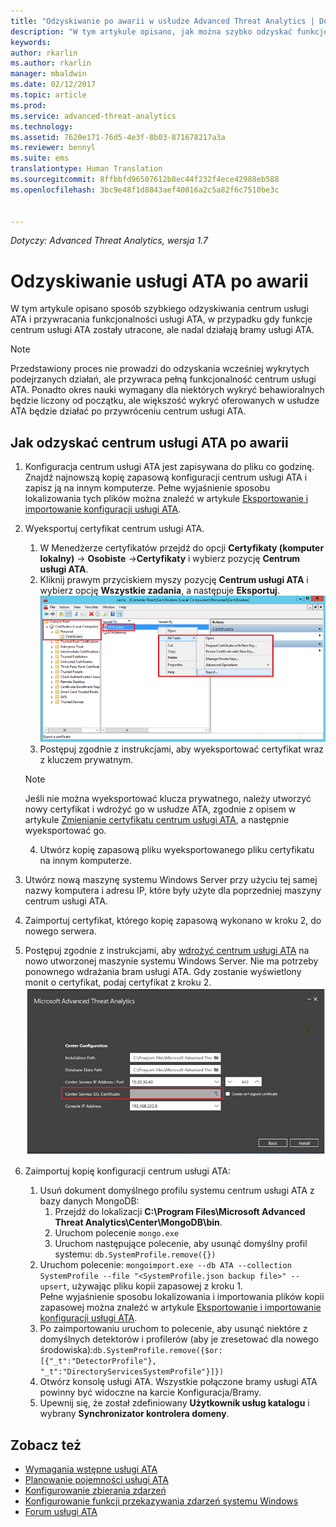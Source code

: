 ```yaml
---
title: "Odzyskiwanie po awarii w usłudze Advanced Threat Analytics | Dokumentacja firmy Microsoft"
description: "W tym artykule opisano, jak można szybko odzyskać funkcjonalność usługi ATA po awarii"
keywords: 
author: rkarlin
ms.author: rkarlin
manager: mbaldwin
ms.date: 02/12/2017
ms.topic: article
ms.prod: 
ms.service: advanced-threat-analytics
ms.technology: 
ms.assetid: 7620e171-76d5-4e3f-8b03-871678217a3a
ms.reviewer: bennyl
ms.suite: ems
translationtype: Human Translation
ms.sourcegitcommit: 8ffbbfd96507612b8ec44f232f4ece42988eb588
ms.openlocfilehash: 3bc9e48f1d8843aef40016a2c5a82f6c7510be3c


---
```


*Dotyczy: Advanced Threat Analytics, wersja 1.7*



# <a name="ata-disaster-recovery"></a>Odzyskiwanie usługi ATA po awarii
W tym artykule opisano sposób szybkiego odzyskiwania centrum usługi ATA i przywracania funkcjonalności usługi ATA, w przypadku gdy funkcje centrum usługi ATA zostały utracone, ale nadal działają bramy usługi ATA. 

>[!NOTE]
> Przedstawiony proces nie prowadzi do odzyskania wcześniej wykrytych podejrzanych działań, ale przywraca pełną funkcjonalność centrum usługi ATA. Ponadto okres nauki wymagany dla niektórych wykryć behawioralnych będzie liczony od początku, ale większość wykryć oferowanych w usłudze ATA będzie działać po przywróceniu centrum usługi ATA. 

## <a name="how-to-recovery-your-ata-center-after-disaster"></a>Jak odzyskać centrum usługi ATA po awarii

1. Konfiguracja centrum usługi ATA jest zapisywana do pliku co godzinę. Znajdź najnowszą kopię zapasową konfiguracji centrum usługi ATA i zapisz ją na innym komputerze. Pełne wyjaśnienie sposobu lokalizowania tych plików można znaleźć w artykule [Eksportowanie i importowanie konfiguracji usługi ATA](/advanced-threat-analytics/deploy-use/ata-configuration-file). 
2. Wyeksportuj certyfikat centrum usługi ATA.
    1. W Menedżerze certyfikatów przejdź do opcji **Certyfikaty (komputer lokalny)** -> **Osobiste** ->**Certyfikaty** i wybierz pozycję **Centrum usługi ATA**.
    2. Kliknij prawym przyciskiem myszy pozycję **Centrum usługi ATA** i wybierz opcję **Wszystkie zadania**, a następuje **Eksportuj**. 
     ![Certyfikat centrum usługi ATA](media/ata-center-cert.png)
    3. Postępuj zgodnie z instrukcjami, aby wyeksportować certyfikat wraz z kluczem prywatnym.

    > [!NOTE] 
    > Jeśli nie można wyeksportować klucza prywatnego, należy utworzyć nowy certyfikat i wdrożyć go w usłudze ATA, zgodnie z opisem w artykule [Zmienianie certyfikatu centrum usługi ATA](/advanced-threat-analytics/deploy-use/modifying-ata-config-centercert), a następnie wyeksportować go. 

    4. Utwórz kopię zapasową pliku wyeksportowanego pliku certyfikatu na innym komputerze.
3. Utwórz nową maszynę systemu Windows Server przy użyciu tej samej nazwy komputera i adresu IP, które były użyte dla poprzedniej maszyny centrum usługi ATA.
4. Zaimportuj certyfikat, którego kopię zapasową wykonano w kroku 2, do nowego serwera.
5. Postępuj zgodnie z instrukcjami, aby [wdrożyć centrum usługi ATA](/advanced-threat-analytics/deploy-use/install-ata-step1) na nowo utworzonej maszynie systemu Windows Server. Nie ma potrzeby ponownego wdrażania bram usługi ATA. Gdy zostanie wyświetlony monit o certyfikat, podaj certyfikat z kroku 2. 
![Przywracanie centrum usługi ATA](media/ata-center-restore.png)
6. Zaimportuj kopię konfiguracji centrum usługi ATA:
    1. Usuń dokument domyślnego profilu systemu centrum usługi ATA z bazy danych MongoDB: 
        1. Przejdź do lokalizacji **C:\Program Files\Microsoft Advanced Threat Analytics\Center\MongoDB\bin**. 
        2. Uruchom polecenie `mongo.exe` 
        3. Uruchom następujące polecenie, aby usunąć domyślny profil systemu: `db.SystemProfile.remove({})`
    2. Uruchom polecenie: `mongoimport.exe --db ATA --collection SystemProfile --file "<SystemProfile.json backup file>" --upsert`, używając pliku kopii zapasowej z kroku 1.</br>
    Pełne wyjaśnienie sposobu lokalizowania i importowania plików kopii zapasowej można znaleźć w artykule [Eksportowanie i importowanie konfiguracji usługi ATA](/advanced-threat-analytics/deploy-use/ata-configuration-file). 
    3. Po zaimportowaniu uruchom to polecenie, aby usunąć niektóre z domyślnych detektorów i profilerów (aby je zresetować dla nowego środowiska):`db.SystemProfile.remove({$or:[{"_t":"DetectorProfile"}, "_t":"DirectoryServicesSystemProfile"}]}) `
    4. Otwórz konsolę usługi ATA. Wszystkie połączone bramy usługi ATA powinny być widoczne na karcie Konfiguracja/Bramy. 
    5. Upewnij się, że został zdefiniowany **Użytkownik usług katalogu** i wybrany **Synchronizator kontrolera domeny**. 






## <a name="see-also"></a>Zobacz też
- [Wymagania wstępne usługi ATA](/advanced-threat-analytics/plan-design/ata-prerequisites)
- [Planowanie pojemności usługi ATA](/advanced-threat-analytics/plan-design/ata-capacity-planning)
- [Konfigurowanie zbierania zdarzeń](/advanced-threat-analytics/deploy-use/configure-event-collection)
- [Konfigurowanie funkcji przekazywania zdarzeń systemu Windows](/advanced-threat-analytics/deploy-use/configure-event-collection#configuring-windows-event-forwarding)
- [Forum usługi ATA](https://social.technet.microsoft.com/Forums/security/home?forum=mata)



<!--HONumber=Feb17_HO2-->


